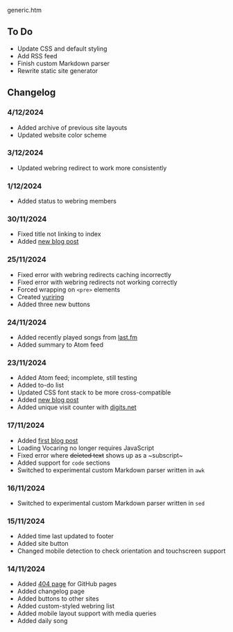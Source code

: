 generic.htm

## To Do

- Update CSS and default styling
- Add RSS feed
- Finish custom Markdown parser
- Rewrite static site generator

## Changelog

### 4/12/2024

- Added archive of previous site layouts
- Updated website color scheme

### 3/12/2024

- Updated webring redirect to work more consistently

### 1/12/2024

- Added status to webring members

### 30/11/2024

- Fixed title not linking to index
- Added [new blog post](/notes/2024/11/30.htm)

### 25/11/2024

- Fixed error with webring redirects caching incorrectly
- Fixed error with webring redirects not working correctly
- Forced wrapping on `<pre>` elements
- Created [yuriring](/webring.htm)
- Added three new buttons

### 24/11/2024

- Added recently played songs from [last.fm](https://www.last.fm/)
- Added summary to Atom feed

### 23/11/2024

- Added Atom feed; incomplete, still testing
- Added to-do list
- Updated CSS font stack to be more cross-compatible
- Added [new blog post](/notes/2024/11/23.htm)
- Added unique visit counter with [digits.net](https://digits.net)

### 17/11/2024

- Added [first blog post](/notes/2024/11/17.htm)
- Loading Vocaring no longer requires JavaScript
- Fixed error where ~~deleted text~~ shows up as a ~subscript~
- Added support for `code` sections
- Switched to experimental custom Markdown parser written in `awk`

### 16/11/2024

- Switched to experimental custom Markdown parser written in `sed`

### 15/11/2024

- Added time last updated to footer
- Added site button
- Changed mobile detection to check orientation and touchscreen support

### 14/11/2024

- Added [404 page](/404.html) for GitHub pages
- Added changelog page
- Added buttons to other sites
- Added custom-styled webring list
- Added mobile layout support with media queries
- Added daily song

